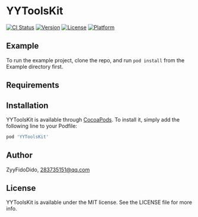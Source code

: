 # YYToolsKit

[![CI Status](https://img.shields.io/travis/ZyyFidoDido/YYToolsKit.svg?style=flat)](https://travis-ci.org/ZyyFidoDido/YYToolsKit)
[![Version](https://img.shields.io/cocoapods/v/YYToolsKit.svg?style=flat)](https://cocoapods.org/pods/YYToolsKit)
[![License](https://img.shields.io/cocoapods/l/YYToolsKit.svg?style=flat)](https://cocoapods.org/pods/YYToolsKit)
[![Platform](https://img.shields.io/cocoapods/p/YYToolsKit.svg?style=flat)](https://cocoapods.org/pods/YYToolsKit)

## Example

To run the example project, clone the repo, and run `pod install` from the Example directory first.

## Requirements

## Installation

YYToolsKit is available through [CocoaPods](https://cocoapods.org). To install
it, simply add the following line to your Podfile:

```ruby
pod 'YYToolsKit'
```

## Author

ZyyFidoDido, 283735151@qq.com

## License

YYToolsKit is available under the MIT license. See the LICENSE file for more info.
